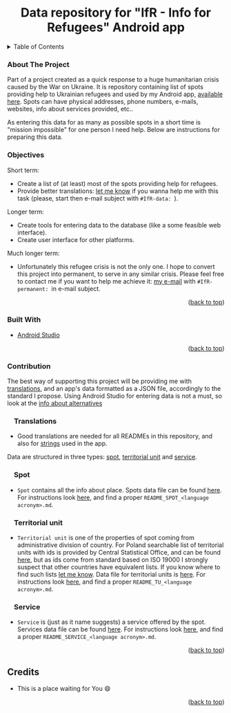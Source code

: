 <h1 align="center">Data repository for "IfR - Info for Refugees" Android app</h1>

<!-- TABLE OF CONTENTS -->
<details>
  <summary>Table of Contents</summary>
  <ol>
    <li><a href="#about-the-project">About The Project</a></li>
    <li><a href="#objectives">Objectives</a></li>
    <li><a href="#built-with">Built With</a></li>
    <li><a href="#contribution">Contribution</a>
    <ol>
    <li><a href="#translations">&nbsp;&nbsp;&nbsp;&nbsp;Translations</a></li>
    <li><a href="#spot">&nbsp;&nbsp;&nbsp;&nbsp;Spot</a></li>
    <li><a href="#territorial-unit">&nbsp;&nbsp;&nbsp;&nbsp;Territorial unit</a></li>
    <li><a href="#service">&nbsp;&nbsp;&nbsp;&nbsp;Service</a></li>
    </ol></li>
    <li><a href="#credits">Credits</a></li>
  </ol>
</details>

<!-- ABOUT THE PROJECT -->

### About The Project

Part of a project created as a quick response to a huge humanitarian crisis caused by the War on Ukraine.
It is repository containing list of spots providing help to Ukrainian refugees and used by my Android app, [available here](https://play.google.com/store/apps/details?id=eu.adamgiergun.infoforukrainianrefugees). 
Spots can have physical addresses, phone numbers, e-mails, websites, info about services provided, etc..

 As entering this data for as many as possible spots in a short time is "mission impossible" for one person I need help.
Below are instructions for preparing this data.

### Objectives

Short term:
* Create a list of (at least) most of the spots providing help for refugees.
* Provide better translations: [let me know](mailto:adam.giergun@gmail.com) if you wanna help me with this task (please, start then e-mail subject with `#IfR-data: `).

Longer term:
* Create tools for entering data to the database (like a some feasible web interface).
* Create user interface for other platforms.

Much longer term:
* Unfortunately this refugee crisis is not the only one. I hope to convert this project into permanent, to serve in any similar crisis. Please feel free to contact me if you want to help me achieve it: [my e-mail](mailto:adam.giergun@gmail.com) with `#IfR-permanent: `in e-mail subject.

<p align="right">(<a href="#top">back to top</a>)</p>

### Built With

* [Android Studio](https://developer.android.com/studio)

<p align="right">(<a href="#top">back to top</a>)</p>

<!-- CONTRIBUTION -->

### Contribution

The best way of supporting this project will be providing me with [translations](https://github.com/AdamGiergun/IfR-data#translations), and an app's data formatted as a JSON file, accordingly to the standard I propose.
Using Android Studio for entering data is not a must, so look at the [info about alternatives](https://github.com/AdamGiergun/IfR-data/issues/1)

### &nbsp;&nbsp;&nbsp;&nbsp;Translations
* Good translations are needed for all READMEs in this repository, and also for [strings](https://github.com/AdamGiergun/IfR-data/blob/main/data/strings.xml) used in the app.

Data are structured in three types: [spot](https://github.com/AdamGiergun/IfR-data#spot), [territorial unit](https://github.com/AdamGiergun/IfR-data#territorial-unit) and [service](https://github.com/AdamGiergun/IfR-data#service).

### &nbsp;&nbsp;&nbsp;&nbsp;Spot
* `Spot` contains all the info about place.
  Spots data file can be found [here](https://github.com/AdamGiergun/IfR-data/blob/main/data/spots.json).
  For instructions look [here](https://github.com/AdamGiergun/IfR-data/tree/main/instructions), and find a proper `README_SPOT_<language acronym>.md`.
  
### &nbsp;&nbsp;&nbsp;&nbsp;Territorial unit
* `Territorial unit` is one of the properties of spot coming from administrative division of country.
  For Poland searchable list of territorial units with ids is provided by Central Statistical Office, and can be found [here](https://eteryt.stat.gov.pl/eTeryt/rejestr_teryt/udostepnianie_danych/baza_teryt/uzytkownicy_indywidualni/wyszukiwanie/wyszukiwanie.aspx?contrast=default),
  but as ids come from standard based on ISO 19000 I strongly suspect that other countries have equivalent lists.
  If you know where to find such lists [let me know](https://github.com/AdamGiergun/IfR-data/issues/2).
  Data file for territorial units is [here](https://github.com/AdamGiergun/IfR-data/blob/main/data/territorialUnits.json).
  For instructions look [here](https://github.com/AdamGiergun/IfR-data/tree/main/instructions), and find a proper `README_TU_<language acronym>.md`.

###  &nbsp;&nbsp;&nbsp;&nbsp;Service  
* `Service` is (just as it name suggests) a service offered by the spot.
  Services data file can be found [here](https://github.com/AdamGiergun/IfR-data/blob/main/data/services.json).
  For instructions look [here](https://github.com/AdamGiergun/IfR-data/tree/main/instructions), and find a proper `README_SERVICE_<language acronym>.md`.
  
<p align="right">(<a href="#top">back to top</a>)</p>

<!-- ACKNOWLEDGMENTS -->

## Credits

* This is a place waiting for You :smile:

<p align="right">(<a href="#top">back to top</a>)</p>
